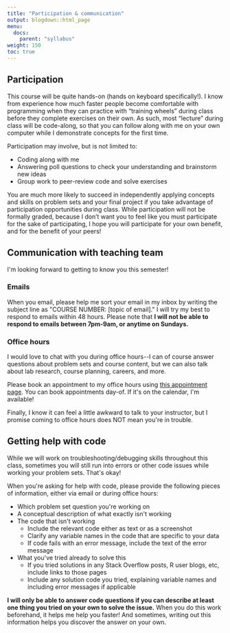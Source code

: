 ```yaml
---
title: "Participation & communication"
output: blogdown::html_page
menu:
  docs:
    parent: "syllabus"
weight: 150
toc: true
---
```




## Participation

This course will be quite hands-on (hands on keyboard specifically!). I know from experience how much faster people become comfortable with programming when they can practice with “training wheels” during class before they complete exercises on their own. As such, most “lecture” during class will be code-along, so that you can follow along with me on your own computer while I demonstrate concepts for the first time. 

Participation may involve, but is not limited to:

- Coding along with me
- Answering poll questions to check your understanding and brainstorm new ideas
- Group work to peer-review code and solve exercises

You are much more likely to succeed in independently applying concepts and skills on problem sets and your final project if you take advantage of participation opportunities during class. While participation will not be formally graded, because I don’t want you to feel like you must participate for the sake of participating, I hope you will participate for your own benefit, and for the benefit of your peers!

## Communication with teaching team

I'm looking forward to getting to know you this semester!

### Emails

When you email, please help me sort your email in my inbox by writing the subject line as "COURSE NUMBER: [topic of email]." I will try my best to respond to emails within 48 hours. Please note that **I will not be able to respond to emails between 7pm-9am, or anytime on Sundays.**

### Office hours

I would love to chat with you during office hours--I can of course answer questions about problem sets and course content, but we can also talk about lab research, course planning, careers, and more.

Please book an appointment to my office hours using [this appointment page](https://calendar.google.com/calendar/u/0/selfsched?sstoken=UUg4dWxkQ3ZsQTFWfGRlZmF1bHR8Y2VmM2FiMzUyMmEyMjlhYzk1MTRiMzI1NGE2YzhjZjM). You can book appointments day-of. If it's on the calendar, I'm available!

Finally, I know it can feel a little awkward to talk to your instructor, but I promise coming to office hours does NOT mean you're in trouble.

## Getting help with code

While we will work on troubleshooting/debugging skills throughout this class, sometimes you will still run into errors or other code issues while working your problem sets. That's okay!

When you're asking for help with code, please provide the following pieces of information, either via email or during office hours:

* Which problem set question you're working on
* A conceptual description of what exactly isn't working
* The code that isn't working
    + Include the relevant code either as text or as a screenshot
    + Clarify any variable names in the code that are specific to your data
    + If code fails with an error message, include the text of the error message
* What you've tried already to solve this
    + If you tried solutions in any Stack Overflow posts, R user blogs, etc, include links to those pages
    + Include any solution code you tried, explaining variable names and including error messages if applicable

**I will only be able to answer code questions if you can describe at least one thing you tried on your own to solve the issue.** When you do this work beforehand, it helps me help you faster! And sometimes, writing out this information helps you discover the answer on your own.

